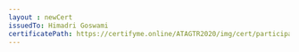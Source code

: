 ```yaml
--- 
layout : newCert 
issuedTo: Himadri Goswami 
certificatePath: https://certifyme.online/ATAGTR2020/img/cert/participant/HimadriGoswami_2d14e.png
--- 
```

